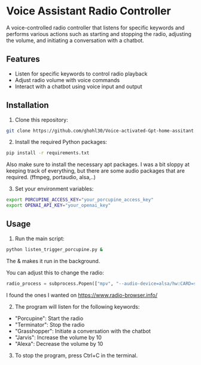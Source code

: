 # Voice Assistant Radio Controller

A voice-controlled radio controller that listens for specific keywords and performs various actions such as starting and stopping the radio, adjusting the volume, and initiating a conversation with a chatbot.

## Features

- Listen for specific keywords to control radio playback
- Adjust radio volume with voice commands
- Interact with a chatbot using voice input and output


## Installation

1. Clone this repository:

```bash
git clone https://github.com/ghohl30/Voice-activated-Gpt-home-assitant.git
```

2. Install the required Python packages:

```bash
pip install -r requirements.txt
```

Also make sure to install the necessary apt packages. I was a bit sloppy at keeping track of everything, but there are some audio packages that are required. (ffmpeg, portaudio, alsa,..)

3. Set your environment variables:

```bash
export PORCUPINE_ACCESS_KEY="your_porcupine_access_key"
export OPENAI_API_KEY="your_openai_key"
```

## Usage

1. Run the main script:

```bash
python listen_trigger_porcupine.py &
```

The & makes it run in the background.

You can adjust this to change the radio: 

```python 
radio_process = subprocess.Popen(["mpv", "--audio-device=alsa/hw:CARD=sndrpihifiberry,DEV=0", "--volume=30", "http://stream.srg-ssr.ch/m/drs3/mp3_128", "--input-ipc-server=/tmp/mpvsocket", "--no-terminal"])
```

I found the ones I wanted on https://www.radio-browser.info/


2. The program will listen for the following keywords:

- "Porcupine": Start the radio
- "Terminator": Stop the radio
- "Grasshopper": Initiate a conversation with the chatbot
- "Jarvis": Increase the volume by 10
- "Alexa": Decrease the volume by 10

3. To stop the program, press Ctrl+C in the terminal.
